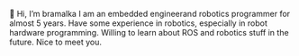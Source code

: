 👋 Hi, I’m bramalka
I am an embedded engineerand robotics programmer for almost 5 years.
Have some experience in robotics, especially in robot hardware programming.
Willing to learn about ROS and robotics stuff in the future.
Nice to meet you.

<!---
bramalka/bramalka is a ✨ special ✨ repository because its `README.md` (this file) appears on your GitHub profile.
You can click the Preview link to take a look at your changes.
--->

